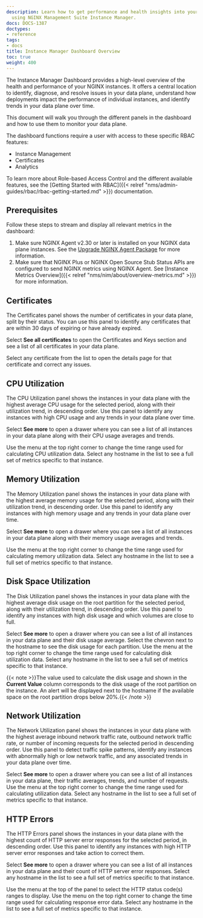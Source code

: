 ```yaml
---
description: Learn how to get performance and health insights into your NGINX deployment
  using NGINX Management Suite Instance Manager.
docs: DOCS-1387
doctypes:
- reference
tags:
- docs
title: Instance Manager Dashboard Overview
toc: true
weight: 400
---
```


The Instance Manager Dashboard provides a high-level overview of the health and performance of your NGINX instances. It offers a central location to identify, diagnose, and resolve issues in your data plane, understand how deployments impact the performance of individual instances, and identify trends in your data plane over time.

This document will walk you through the different panels in the dashboard and how to use them to monitor your data plane.

The dashboard functions require a user with access to these specific RBAC features:

- Instance Management
- Certificates
- Analytics

To learn more about Role-based Access Control and the different available features, see the [Getting Started with RBAC]({{< relref "nms/admin-guides/rbac/rbac-getting-started.md" >}}) documentation.

## Prerequisites

Follow these steps to stream and display all relevant metrics in the dashboard:

1. Make sure NGINX Agent v2.30 or later is installed on your NGINX data plane instances. See the [Upgrade NGINX Agent Package](https://docs.nginx.com/nginx-agent/installation-upgrade/upgrade/) for more information.
1. Make sure that NGINX Plus or NGINX Open Source Stub Status APIs are configured to send NGINX metrics using NGINX Agent. See [Instance Metrics Overview]({{< relref "nms/nim/about/overview-metrics.md" >}}) for more information.

## Certificates

The Certificates panel shows the number of certificates in your data plane, split by their status. You can use this panel to identify any certificates that are within 30 days of expiring or have already expired.

Select **See all certificates** to open the Certificates and Keys section and see a list of all certificates in your data plane.

Select any certificate from the list to open the details page for that certificate and correct any issues.

## CPU Utilization

The CPU Utilization panel shows the instances in your data plane with the highest average CPU usage for the selected period, along with their utilization trend, in descending order. Use this panel to identify any instances with high CPU usage and any trends in your data plane over time.

Select **See more** to open a drawer where you can see a list of all instances in your data plane along with their CPU usage averages and trends.

Use the menu at the top right corner to change the time range used for calculating CPU utilization data. Select any hostname in the list to see a full set of metrics specific to that instance.

## Memory Utilization

The Memory Utilization panel shows the instances in your data plane with the highest average memory usage for the selected period, along with their utilization trend, in descending order. Use this panel to identify any instances with high memory usage and any trends in your data plane over time.

Select **See more** to open a drawer where you can see a list of all instances in your data plane along with their memory usage averages and trends.

Use the menu at the top right corner to change the time range used for calculating memory utilization data. Select any hostname in the list to see a full set of metrics specific to that instance.

## Disk Space Utilization

The Disk Utilization panel shows the instances in your data plane with the highest average disk usage on the root partition for the selected period, along with their utilization trend, in descending order. Use this panel to identify any instances with high disk usage and which volumes are close to full.

Select **See more** to open a drawer where you can see a list of all instances in your data plane and their disk usage average. Select the <i class="fa-solid fa-chevron-right"></i> chevron next to the hostname to see the disk usage for each partition. Use the menu at the top right corner to change the time range used for calculating disk utilization data. Select any hostname in the list to see a full set of metrics specific to that instance.

{{< note >}}The value used to calculate the disk usage and shown in the **Current Value** column corresponds to the disk usage of the root partition on the instance. An <i class="fa-solid fa-triangle-exclamation"></i> alert will be displayed next to the hostname if the available space on the root partition drops below 20%.{{< /note >}}

## Network Utilization

The Network Utilization panel shows the instances in your data plane with the highest average inbound network traffic rate, outbound network traffic rate, or number of incoming requests for the selected period in descending order. Use this panel to detect traffic spike patterns, identify any instances with abnormally high or low network traffic, and any associated trends in your data plane over time.

Select **See more** to open a drawer where you can see a list of all instances in your data plane, their traffic averages, trends, and number of requests. Use the menu at the top right corner to change the time range used for calculating utilization data. Select any hostname in the list to see a full set of metrics specific to that instance.

## HTTP Errors

The HTTP Errors panel shows the instances in your data plane with the highest count of HTTP server error responses for the selected period, in descending order. Use this panel to identify any instances with high HTTP server error responses and take action to correct them.

Select **See more** to open a drawer where you can see a list of all instances in your data plane and their count of HTTP server error responses. Select any hostname in the list to see a full set of metrics specific to that instance.

Use the menu at the top of the panel to select the HTTP status code(s) ranges to display. Use the menu on the top right corner to change the time range used for calculating response error data. Select any hostname in the list to see a full set of metrics specific to that instance.
